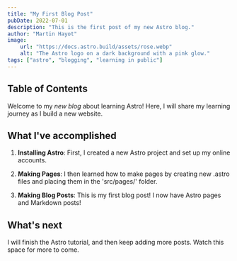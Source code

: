 ```yaml
---
title: "My First Blog Post"
pubDate: 2022-07-01
description: "This is the first post of my new Astro blog."
author: "Martin Hayot"
image:
    url: "https://docs.astro.build/assets/rose.webp"
    alt: "The Astro logo on a dark background with a pink glow."
tags: ["astro", "blogging", "learning in public"]
---
```


## Table of Contents

Welcome to my _new blog_ about learning Astro! Here, I will share my learning journey as I build a new website.

## What I've accomplished

1. **Installing Astro**: First, I created a new Astro project and set up my online accounts.

2. **Making Pages**: I then learned how to make pages by creating new .astro files and placing them in the 'src/pages/' folder.

3. **Making Blog Posts**: This is my first blog post! I now have Astro pages and Markdown posts!

## What's next

I will finish the Astro tutorial, and then keep adding more posts. Watch this space for more to come.
